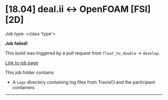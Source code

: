 # [18.04] deal.ii <-> OpenFOAM [FSI][2D]

Job type: <class 'type'>



**Job failed!**



This build was triggered by a pull request from `float_to_double` → `develop`.



[Link to job page]({[job_link]})


This job folder contains
- A `Logs` directory containing log files from TravisCI and the participant containers


---

